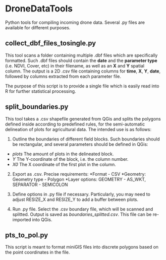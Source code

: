 # DroneDataTools
Python tools for compiling incoming drone data. Several .py files are available for different purposes.

## collect_dbf_files_tosingle.py
This tool scans a folder containing multiple .dbf files which are specifically formatted. Such .dbf files should contain the **date** and the **parameter type** (i.e. NDVI, Cover, etc) in their filename, as well as an **X** and **Y** spatial column. The output is a 2D .csv file containing columns for **time**, **X**, **Y**, **date**, followed by columns extracted from each parameter file. 

The purpose of this script is to provide a single file which is easily read into R for further statistical processing.

## split_boundaries.py
This tool takes a .csv shapefile generated from QGis and splits the polygons defined inside according to predefined rules, for the semi-automatic delineation of plots for agricultural data. The intended use is as follows:

1. Outline the boundaries of different field blocks. Such boundaries should be rectangular, and several parameters should be defined in QGis:

  * *plots*  The amount of plots in the delineated block. 
  * *Y* The Y-coordinate of the block, i.e. the column number. 
  * *X0* The X coordinate of the first plot in the column. 

2. Export as .csv. Precise requirements: 
  *Format - CSV
  *Geometry: Geometry type - Polygon
  *Layer options: GEOMETRY  - AS_WKT, SEPARATOR - SEMICOLON
  
3. Define options in .py file if necessary. Particularly, you may need to adjust RESIZE_X and RESIZE_Y to add a buffer between plots.

4. Run .py file. Select the .csv boundary file, which will be scanned and splitted. Output is saved as *boundaries_splitted.csv*. This file can be re-imported into QGis. 

## pts_to_pol.py
This script is meant to format miniGIS files into discrete polygons based on the point coordinates in the file. 

